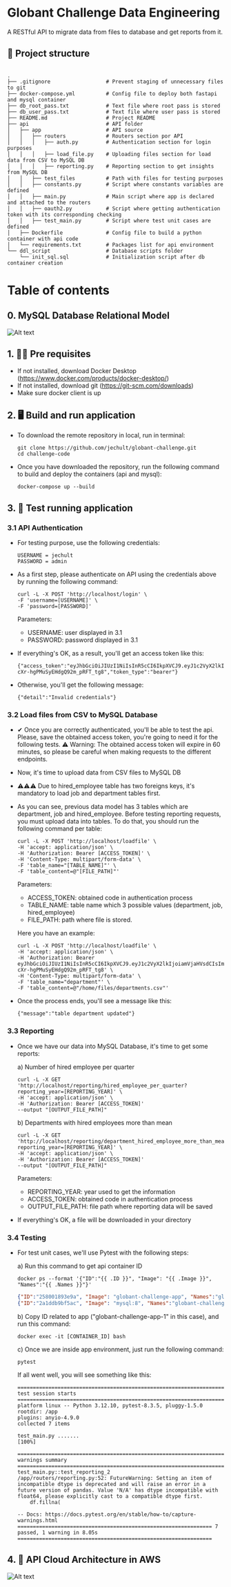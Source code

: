 # Globant Challenge Data Engineering

A RESTful API to migrate data from files to database and get reports from it.

## 📁 Project structure


```

.
├── .gitignore                  # Prevent staging of unnecessary files to git
├── docker-compose.yml          # Config file to deploy both fastapi and mysql container
├── db_root_pass.txt            # Text file where root pass is stored
├── db_user_pass.txt            # Text file where user pass is stored
├── README.md                   # Project README
├── api                         # API folder
│   ├── app                     # API source 
│   │   ├── routers             # Routers section por API
│   │   │   ├── auth.py         # Authentication section for login purposes
│   │   │   ├── load_file.py    # Uploading files section for load data from CSV to MySQL DB
│   │   │   ├── reporting.py    # Reporting section to get insights from MySQL DB
│   │   ├── test_files          # Path with files for testing purposes
│   │   ├── constants.py        # Script where constants variables are defined
│   │   ├── main.py             # Main script where app is declared and attached to the routers
│   │   ├── oauth2.py           # Script where getting authentication token with its corresponding checking
│   │   ├── test_main.py        # Script where test unit cases are defined
│   ├── Dockerfile              # Config file to build a python container with api code
│   └── requirements.txt        # Packages list for api environment
└── ddl_script                  # Database scripts folder
    └── init_sql.sql            # Initialization script after db container creation

```

# Table of contents

## 0. MySQL Database Relational Model

<img src="https://github.com/jechult/globant-challenge/blob/c50e260123bf35354c203256e3d9fdf579be0286/db_relational_model.png" alt="Alt text" title="MySQL Database Relational Model">

## 1. 👩‍💻 Pre requisites

- If not installed, download Docker Desktop (https://www.docker.com/products/docker-desktop/)
- If not installed, download git (https://git-scm.com/downloads)
- Make sure docker client is up

## 2. 🖥 Build and run application

- To download the remote repository in local, run in terminal:

    ```shell
    git clone https://github.com/jechult/globant-challenge.git
    cd challenge-code
    ```
- Once you have downloaded the repository, run the following command to build and deploy the containers (api and mysql):

    ```shell
    docker-compose up --build
    ```

## 3. 🧪 Test running application

### 3.1 API Authentication

- For testing purpose, use the following credentials:

    ```shell
    USERNAME = jechult
    PASSWORD = admin
    ```

- As a first step, please authenticate on API using the credentials above by running the following command:

    ```shell
    curl -L -X POST 'http://localhost/login' \
    -F 'username=[USERNAME]' \
    -F 'password=[PASSWORD]'
    ```

    Parameters:
    - USERNAME: user displayed in 3.1
    - PASSWORD: password displayed in 3.1

- If everything's OK, as a result, you'll get an access token like this:

    ```shell
    {"access_token":"eyJhbGciOiJIUzI1NiIsInR5cCI6IkpXVCJ9.eyJ1c2VyX2lkIjoiamVjaHVsdCIsImV4cCI6MTc0NTExMTExM30.pQZH517JIYfwkc-cXr-hgPMuSyEHdgQ92m_pRFT_tg8","token_type":"bearer"}
    ```

- Otherwise, you'll get the following message:

    ```shell
    {"detail":"Invalid credentials"}
    ```
### 3.2 Load files from CSV to MySQL Database

- ✔ Once you are correctly authenticated, you'll be able to test the api. Please, save the obtained access token,
you're going to need it for the following tests. ⚠ Warning: The obtained access token will expire in 60 minutes, so please be careful when making requests to the different endpoints.

- Now, it's time to upload data from CSV files to MySQL DB

- ⚠⚠⚠ Due to hired_employee table has two foreigns keys, it's mandatory to load job and department tables first.

- As you can see, previous data model has 3 tables which are department, job and hired_employee. Before testing reporting requests, you must upload data into tables. To do that, you should run the following command per table:

    ```shell
    curl -L -X POST 'http://localhost/loadfile' \
    -H 'accept: application/json' \
    -H 'Authorization: Bearer [ACCESS_TOKEN]' \
    -H 'Content-Type: multipart/form-data' \
    -F 'table_name="[TABLE_NAME]"' \
    -F 'table_content=@"[FILE_PATH]"'
    ```    

    Parameters:
    - ACCESS_TOKEN: obtained code in authentication process
    - TABLE_NAME: table name which 3 possible values (department, job, hired_employee)
    - FILE_PATH: path where file is stored.

    Here you have an example:

    ```shell
    curl -L -X POST 'http://localhost/loadfile' \
    -H 'accept: application/json' \
    -H 'Authorization: Bearer eyJhbGciOiJIUzI1NiIsInR5cCI6IkpXVCJ9.eyJ1c2VyX2lkIjoiamVjaHVsdCIsImV4cCI6MTc0NTExMTExM30.pQZH517JIYfwkc-cXr-hgPMuSyEHdgQ92m_pRFT_tg8' \
    -H 'Content-Type: multipart/form-data' \
    -F 'table_name="department"' \
    -F 'table_content=@"/home/files/departments.csv"'
    ```

- Once the process ends, you'll see a message like this:

    ```shell
    {"message":"table department updated"}
    ```

### 3.3 Reporting

- Once we have our data into MySQL Database, it's time to get some reports:

    a) Number of hired employee per quarter

    ```shell
    curl -L -X GET 'http://localhost/reporting/hired_employee_per_quarter?reporting_year=[REPORTING_YEAR]' \
    -H 'accept: application/json' \
    -H 'Authorization: Bearer [ACCESS_TOKEN]'
    --output "[OUTPUT_FILE_PATH]"
    ```

    b) Departments with hired employees more than mean

    ```shell
    curl -L -X GET 'http://localhost/reporting/department_hired_employee_more_than_mean?reporting_year=[REPORTING_YEAR]' \
    -H 'accept: application/json' \
    -H 'Authorization: Bearer [ACCESS_TOKEN]'
    --output "[OUTPUT_FILE_PATH]"
    ```

    Parameters:
    - REPORTING_YEAR: year used to get the information
    - ACCESS_TOKEN: obtained code in authentication process
    - OUTPUT_FILE_PATH: file path where reporting data will be saved

-  If everything's OK, a file will be downloaded in your directory

### 3.4 Testing

- For test unit cases, we'll use Pytest with the following steps:

    a) Run this command to get api container ID

    ```shell
    docker ps --format '{"ID":"{{ .ID }}", "Image": "{{ .Image }}", "Names":"{{ .Names }}"}'
    ```

    ```json
    {"ID":"258001893e9a", "Image": "globant-challenge-app", "Names":"globant-challenge-app-1"}
    {"ID":"2a1ddb9bf5ac", "Image": "mysql:8", "Names":"globant-challenge-companydb-1"}
    ```

    b) Copy ID related to app ("globant-challenge-app-1" in this case), and run this command:

    ```shell
    docker exec -it [CONTAINER_ID] bash
    ```

    c) Once we are inside app environment, just run the following command:

    ```shell
    pytest
    ```
    If all went well, you will see something like this:

    ```
    =================================================================== test session starts ====================================================================
    platform linux -- Python 3.12.10, pytest-8.3.5, pluggy-1.5.0
    rootdir: /app
    plugins: anyio-4.9.0
    collected 7 items

    test_main.py .......                                                                                                                                 [100%]

    ===================================================================== warnings summary =====================================================================
    test_main.py::test_reporting_2
    /app/routers/reporting.py:52: FutureWarning: Setting an item of incompatible dtype is deprecated and will raise an error in a future version of pandas. Value 'N/A' has dtype incompatible with float64, please explicitly cast to a compatible dtype first.
        df.fillna(

    -- Docs: https://docs.pytest.org/en/stable/how-to/capture-warnings.html
    =============================================================== 7 passed, 1 warning in 8.05s ===============================================================
    ```

## 4. 🧪 API Cloud Architecture in AWS

<img src="https://github.com/jechult/globant-challenge/blob/02965e39549a988fda564d5d11faf873a9cee3e3/api_cloud_architecture.png" alt="Alt text" title="API Cloud Architecture in AWS">